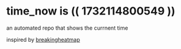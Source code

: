 # time_now is (( 1732114800549 ))

an automated repo that shows the currnent time

inspired by [breakingheatmap](https://github.com/breakingheatmap/breakingheatmap)